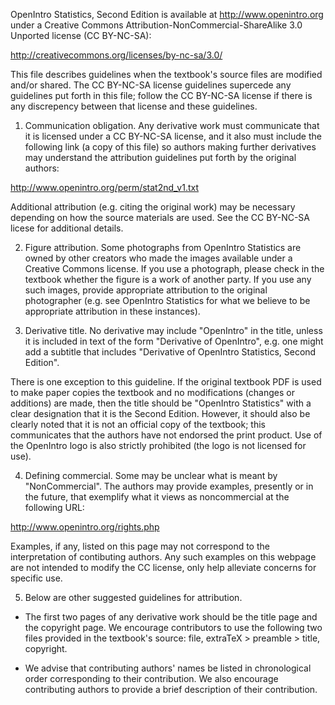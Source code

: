OpenIntro Statistics, Second Edition is available at http://www.openintro.org under a Creative Commons Attribution-NonCommercial-ShareAlike 3.0 Unported license (CC BY-NC-SA):

http://creativecommons.org/licenses/by-nc-sa/3.0/

This file describes guidelines when the textbook's source files are modified and/or shared. The CC BY-NC-SA license guidelines supercede any guidelines put forth in this file; follow the CC BY-NC-SA license if there is any discrepency between that license and these guidelines.

1. Communication obligation. Any derivative work must communicate that it is licensed under a CC BY-NC-SA license, and it also must include the following link (a copy of this file) so authors making further derivatives may understand the attribution guidelines put forth by the original authors:

http://www.openintro.org/perm/stat2nd_v1.txt

Additional attribution (e.g. citing the original work) may be necessary depending on how the source materials are used. See the CC BY-NC-SA licese for additional details.

2. Figure attribution. Some photographs from OpenIntro Statistics are owned by other creators who made the images available under a Creative Commons license. If you use a photograph, please check in the textbook whether the figure is a work of another party. If you use any such images, provide appropriate attribution to the original photographer (e.g. see OpenIntro Statistics for what we believe to be appropriate attribution in these instances).

3. Derivative title. No derivative may include "OpenIntro" in the title, unless it is included in text of the form "Derivative of OpenIntro", e.g. one might add a subtitle that includes "Derivative of OpenIntro Statistics, Second Edition".

There is one exception to this guideline. If the original textbook PDF is used to make paper copies the textbook and no modifications (changes or additions) are made, then the title should be "OpenIntro Statistics" with a clear designation that it is the Second Edition. However, it should also be clearly noted that it is not an official copy of the textbook; this communicates that the authors have not endorsed the print product. Use of the OpenIntro logo is also strictly prohibited (the logo is not licensed for use).

4. Defining commercial. Some may be unclear what is meant by "NonCommercial". The authors may provide examples, presently or in the future, that exemplify what it views as noncommercial at the following URL:

http://www.openintro.org/rights.php

Examples, if any, listed on this page may not correspond to the interpretation of contibuting authors. Any such examples on this webpage are not intended to modify the CC license, only help alleviate concerns for specific use.

5. Below are other suggested guidelines for attribution.

- The first two pages of any derivative work should be the title page and the copyright page. We encourage contributors to use the following two files provided in the textbook's source: file, extraTeX > preamble > title, copyright.

- We advise that contributing authors' names be listed in chronological order corresponding to their contribution. We also encourage contributing authors to provide a brief description of their contribution.